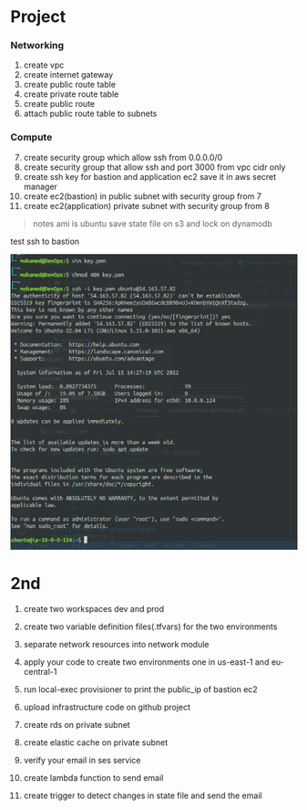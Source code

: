 # Project

### Networking
1. create vpc
2. create internet gateway
3. create public route table
4. create private route table
5. create public route
6. attach public route table to subnets


### Compute

7. create security group which allow ssh from 0.0.0.0/0
8. create security group that allow ssh and port 3000 from vpc cidr only
9. create ssh key for bastion and application ec2 save it in aws secret manager 
10.  create ec2(bastion) in public subnet with security group from 7
11. create ec2(application) private subnet with security group from 8

> notes ami is ubuntu
> save state file on s3 and lock on dynamodb

test ssh to bastion

![alt](./assets/test.png)

# 2nd

1. create two workspaces dev and prod 
2. create two variable definition files(.tfvars) for the two environments 
3. separate network resources into network module   
4. apply your code to create two environments one in us-east-1 and eu-central-1 
5. run local-exec provisioner to print the public_ip of bastion ec2 
6. upload infrastructure code on github project

7. create rds on private subnet 
8. create elastic cache on private subnet 

9. verify your email in ses service
10.  create lambda function to send email
11. create trigger to detect changes in state file and send the email

